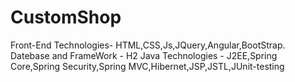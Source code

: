 # CustomShop
Front-End Technologies- HTML,CSS,Js,JQuery,Angular,BootStrap. 
Datebase and FrameWork - H2 
Java Technologies - J2EE,Spring Core,Spring Security,Spring MVC,Hibernet,JSP,JSTL,JUnit-testing
